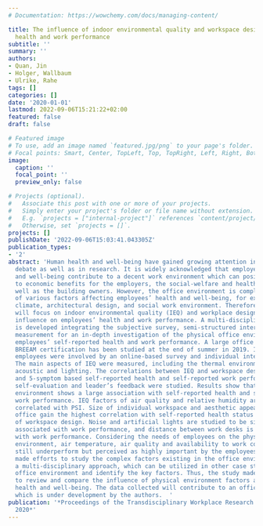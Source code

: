 ```yaml
---
# Documentation: https://wowchemy.com/docs/managing-content/

title: The influence of indoor environmental quality and workspace design on employees’
  health and work performance
subtitle: ''
summary: ''
authors:
- Quan, Jin
- Holger, Wallbaum
- Ulrike, Rahe
tags: []
categories: []
date: '2020-01-01'
lastmod: 2022-09-06T15:21:22+02:00
featured: false
draft: false

# Featured image
# To use, add an image named `featured.jpg/png` to your page's folder.
# Focal points: Smart, Center, TopLeft, Top, TopRight, Left, Right, BottomLeft, Bottom, BottomRight.
image:
  caption: ''
  focal_point: ''
  preview_only: false

# Projects (optional).
#   Associate this post with one or more of your projects.
#   Simply enter your project's folder or file name without extension.
#   E.g. `projects = ["internal-project"]` references `content/project/deep-learning/index.md`.
#   Otherwise, set `projects = []`.
projects: []
publishDate: '2022-09-06T15:03:41.043305Z'
publication_types:
- '2'
abstract: 'Human health and well-being have gained growing attention in the societal
  debate as well as in research. It is widely acknowledged that employees’ health
  and well-being contribute to a decent work environment which can positively contribute
  to economic benefits for the employers, the social-welfare and health system as
  well as the building owners. However, the office environment is complex and constitutes
  of various factors affecting employees’ health and well-being, for example, indoor
  climate, architectural design, and social work environment. Therefore, this paper
  will focus on indoor environmental quality (IEQ) and workplace design, and their
  influence on employees’ health and work performance. A multi-disciplinary approach
  is developed integrating the subjective survey, semi-structured interview, and physical
  measurement for an in-depth investigation of the physical office environment and
  employees’ self-reported health and work performance. A large office building with
  BREEAM certification has been studied at the end of summer in 2019. In total, 160
  employees were involved by an online-based survey and individual interview and workshop.
  The main aspects of IEQ were measured, including the thermal environment, air quality,
  acoustic and lighting. The correlations between IEQ and workspace design factors
  and 5-symptom based self-reported health and self-reported work performance concerning
  self-evaluation and leader’s feedback were studied. Results show that physical office
  environment shows a large association with self-reported health and self-reported
  work performance. IEQ factors of air quality and relative humidity are significantly
  correlated with PSI. Size of individual workspace and aesthetic appearance of the
  office gain the highest correlation with self-reported health status among the factors
  of workspace design. Noise and artificial lights are studied to be significantly
  associated with work performance, and distance between work desks is largely associated
  with work performance. Considering the needs of employees on the physical office
  environment, air temperature, air quality and availability to work concentrated
  still underperform but perceived as highly important by the employees. The study
  made efforts to study the complex factors existing in the office environment with
  a multi-disciplinary approach, which can be utilized in other case studies to evaluate
  office environment and identify the key factors. Thus, the study made it possible
  to review and compare the influence of physical environment factors affecting employees’
  health and well-being. The data collected will contribute to an office database
  which is under development by the authors.  '
publication: '*Proceedings of the Transdisciplinary Workplace Research (TWR) Conference
  2020*'
---
```

